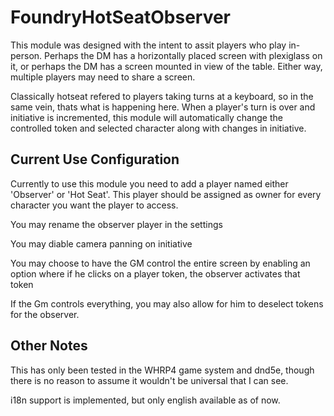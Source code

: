 # FoundryHotSeatObserver
This module was designed with the intent to assit players who play in-person. Perhaps the DM has a horizontally placed screen with plexiglass on it, or perhaps the DM has a screen mounted in view of the table. Either way, multiple players may need to share a screen.

Classically hotseat refered to players taking turns at a keyboard, so in the same vein, thats what is happening here. When a player's turn is over and initiative is incremented, this module will automatically change the controlled token and selected character along with changes in initiative.



## Current Use Configuration
 
 Currently to use this module you need to add a player named either 'Observer' or 'Hot Seat'. This player should be assigned as owner for every character you want the player to access.


You may rename the observer player in the settings

You may diable camera panning on initiative

You may choose to have the GM control the entire screen by enabling an option where if he clicks on a player token, the observer 
activates that token

If the Gm controls everything, you may also allow for him to deselect tokens for the observer.
 
## Other Notes
This has only been tested in the WHRP4 game system and dnd5e, though there is no reason to assume it wouldn't be universal that I can see.

i18n support is implemented, but only english available as of now.
